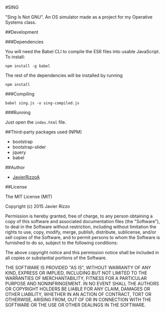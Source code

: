 #SING

"Sing Is Not GNU". An OS simulator made as a project for my Operative Systems 
class.

##Development

###Dependencies

You will need the Babel CLI to compile the ES6 files into usable JavaScript. To
install:

    npm install -g babel

The rest of the dependencies will be installed by running

    npm install

###Compiling

    babel sing.js -o sing-compiled.js

###Running

Just open the `index.html` file.

##Third-party packages used (NPM)

* bootstrap
* bootstrap-slider
* jquery
* babel

##Author

* [JavierRizzoA](https://github.com/JavierRizzoA/)

##License

The MIT License (MIT)

Copyright (c) 2015 Javier Rizzo

Permission is hereby granted, free of charge, to any person obtaining a copy of this software and associated documentation files (the "Software"), to deal in the Software without restriction, including without limitation the rights to use, copy, modify, merge, publish, distribute, sublicense, and/or sell copies of the Software, and to permit persons to whom the Software is furnished to do so, subject to the following conditions:

The above copyright notice and this permission notice shall be included in all copies or substantial portions of the Software.

THE SOFTWARE IS PROVIDED "AS IS", WITHOUT WARRANTY OF ANY KIND, EXPRESS OR IMPLIED, INCLUDING BUT NOT LIMITED TO THE WARRANTIES OF MERCHANTABILITY, FITNESS FOR A PARTICULAR PURPOSE AND NONINFRINGEMENT. IN NO EVENT SHALL THE AUTHORS OR COPYRIGHT HOLDERS BE LIABLE FOR ANY CLAIM, DAMAGES OR OTHER LIABILITY, WHETHER IN AN ACTION OF CONTRACT, TORT OR OTHERWISE, ARISING FROM, OUT OF OR IN CONNECTION WITH THE SOFTWARE OR THE USE OR OTHER DEALINGS IN THE SOFTWARE.
